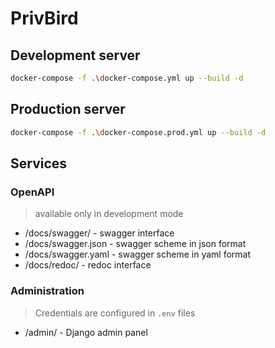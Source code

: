 # PrivBird

## Development server

```bash
docker-compose -f .\docker-compose.yml up --build -d
```

## Production server

```bash
docker-compose -f .\docker-compose.prod.yml up --build -d
```

## Services

### OpenAPI

> available only in development mode

- /docs/swagger/ - swagger interface
- /docs/swagger.json - swagger scheme in json format
- /docs/swagger.yaml - swagger scheme in yaml format
- /docs/redoc/ - redoc interface

### Administration

> Credentials are configured in `.env` files

- /admin/ - Django admin panel
